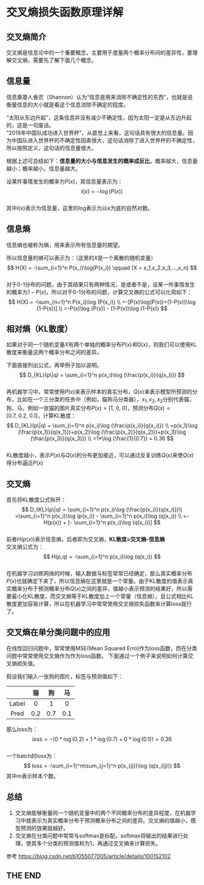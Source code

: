 # 交叉熵损失函数原理详解  

## 交叉熵简介  

交叉熵是信息论中的一个重要概念，主要用于度量两个概率分布间的差异性，要理解交叉熵，需要先了解下面几个概念。

## 信息量

信息奠基人香农（Shannon）认为“信息是用来消除不确定性的东西”，也就是说衡量信息的大小就是看这个信息消除不确定的程度。  

“太阳从东边升起”，这条信息并没有减少不确定性，因为太阳一定是从东边升起的，这是一句废话。  
“2018年中国队成功进入世界杯”，从直觉上来看，这句话具有很大的信息量。因为中国队进入世界杯的不确定性因素很大，这句话消除了进入世界杯的不确定性，所以按照定义，这句话的信息量很大。  

根据上述可总结如下：**信息量的大小与信息发生的概率成反比**。概率越大，信息量越小；概率越小，信息量越大。  

设某件事情发生的概率为$P(x)$，其信息量表示为：
$$
I(x) = -\log(P(x))
$$  
其中$I(x)$表示为信息量，这里的log表示为以e为底的自然对数。  

## 信息熵

信息熵也被称为熵，用来表示所有信息量的期望。  

所以信息量的熵可以表示为：（这里的$X$是一个离散的随机变量）  
$$  
H(X) = -\sum_{i=1}^n P(x_i)\log(P(x_i)) \qquad (X = x_1,x_2,x_3,...,x_n)
$$  
对于0-1分布的问题，由于其结果只有两种情况，是或者不是，设某一件事情发生的概率为$1-P(x)$，所以对于0-1分布的问题，计算交叉熵的公式可以化简如下：  
$$
H(X) = -\sum_{n=1}^n P(x_i)\log (P(x_i)) \\
=-[P(x)\log(P(x))+(1-P(x))\log (1-P(x))] \\
=-P(x)\log (P(x)) - (1-P(x))\log (1-P(x))
$$  

## 相对熵（KL散度）  

如果对于同一个随机变量$X$有两个单独的概率分布$P(x)和Q(x)$，则我们可以使用KL散度来衡量这两个概率分布之间的差异。  
  
下面直接列出公式，再举例子加以说明。  
$$
D_{KL}(p\|q) = \sum_{i=1}^n p(x_i)\log (\frac{p(x_i)}{q(x_i)})
$$  
再机器学习中，常常使用$P(x)$来表示样本的真实分布，$Q(x)$来表示模型所预测的分布，比如在一个三分类的任务中（例如，猫狗马分类器），$x_1,x_2,x_3$分别代表猫、狗、马，例如一张猫的图片真实分布$P(x)=[1,\ 0,\ 0]$，预测分布$Q(x)=[0.7,\ 0.2,\ 0.1]$，计算KL散度：
$$
D_{KL}(p\|q) = \sum_{i=1}^n p(x_i)\log (\frac{p(x_i)}{q(x_i)}) \\
=p(x_1)\log (\frac{p(x_1)}{q(x_1)})+p(x_2)\log (\frac{p(x_2)}{q(x_2)})+p(x_3)\log (\frac{p(x_3)}{q(x_3)}) \\
=1*\log (\frac{1}{0.7}) = 0.36
$$  
KL散度越小，表示$P(x)$与$Q(x)$的分布更加接近，可以通过反复训练$Q(x)$来使$Q(x)$得分布逼近$P(x)$  

## 交叉熵  

首先将KL散度公式拆开：
$$
D_{KL}(p\|q) = \sum_{i=1}^n p(x_i)\log (\frac{p(x_i)}{q(x_i)})\\
=\sum_{i=1}^n p(x_i)\log (p(x_i)) - \sum_{i=1}^n p(x_i)\log (q(x_i)) \\
=-H(p(x)) + [- \sum_{i=1}^n p(x_i)\log (q(x_i))]
$$  
前者$H(p(x))$表示信息熵，后者即为交叉熵，**KL散度=交叉熵-信息熵**  
交叉熵公式为：
$$
H(p,q) = -\sum_{i=1}^n p(x_i)\log (q(x_i))
$$  
在机器学习训练网络的时候，输入数据与标签常常已经确定，那么真实概率分布$P(x)$也就确定下来了，所以信息熵在这里就是一个常量。由于KL散度的值表示真实概率分布于预测概率分布$Q(x)$之间的差异，值越小表示预测的结果好，所以需要最小化KL散度，而交叉熵等于KL散度加上一个常量（信息熵），且公式相比KL散度更加容易计算，所以在机器学习中常常使用交叉熵损失函数来计算loss就行了。

## 交叉熵在单分类问题中的应用

在线性回归问题中，常常使用MSE(Mean Squared Erro)作为loss函数，而在分类问题中常常使用交叉熵作为作为loss函数。
下面通过一个例子来说明如何计算交叉熵损失值。  

假设我们输入一张狗的图片，标签与预测值如下：  

||猫|狗|马|  
|:-:|:--:|:--:|:--:|  
|Label|0|1|0|  
|Pred|0.2|0.7|0.1|  

那么loss为：  
$$
loss=-(0*\log (0.2) + 1*\log (0.7)+0*\log (0.1) )= 0.36
$$  
一个batch的loss为：  
$$
loss = -\sum_{i=1}^m\sum_{j=1}^n p(x_{ij})\log (q(x_{ij}))
$$
其中m表示样本个数。  

## 总结

1. 交叉熵能够衡量同一个随机变量中的两个不同概率分布的差异程度，在机器学习中就表示为真实概率分布于预测概率分布之间的差异。交叉熵的值越小，模型预测的效果就越好。  
2. 交叉熵在分类问题中常常与softmax是标配，softmax将输出的结果进行处理，使其多个分类的预测值和为1，再通过交叉熵来计算损失。  

参考 <https://blog.csdn.net/b1055077005/article/details/100152102>  

## THE END  
